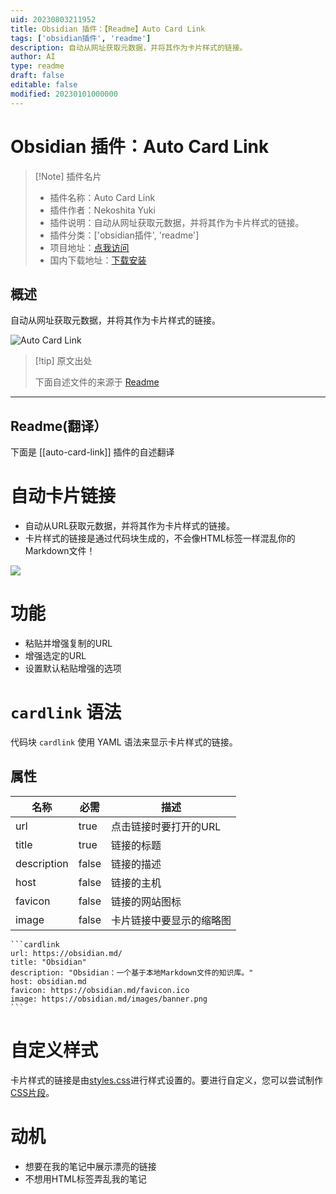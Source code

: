 ```yaml
---
uid: 20230803211952
title: Obsidian 插件：【Readme】Auto Card Link
tags: ['obsidian插件', 'readme']
description: 自动从网址获取元数据，并将其作为卡片样式的链接。
author: AI
type: readme
draft: false
editable: false
modified: 20230101000000
---
```


# Obsidian 插件：Auto Card Link

> [!Note] 插件名片
> - 插件名称：Auto Card Link
> - 插件作者：Nekoshita Yuki
> - 插件说明：自动从网址获取元数据，并将其作为卡片样式的链接。
> - 插件分类：['obsidian插件', 'readme']
> - 项目地址：[点我访问](https://github.com/nekoshita/obsidian-auto-card-link)
> - 国内下载地址：[下载安装](https://pkmer.cn/products/plugin/pluginMarket/?auto-card-link)

## 概述

自动从网址获取元数据，并将其作为卡片样式的链接。

![Auto Card Link](https://cdn.pkmer.cn/covers/auto-card-link.gif!pkmer)

> [!tip] 原文出处
> 
>下面自述文件的来源于 [Readme](https://ghproxy.net/https://raw.githubusercontent.com/nekoshita/obsidian-auto-card-link/main/README.md)
> 

---

## Readme(翻译）

下面是 [[auto-card-link]] 插件的自述翻译



# 自动卡片链接

- 自动从URL获取元数据，并将其作为卡片样式的链接。
- 卡片样式的链接是通过代码块生成的，不会像HTML标签一样混乱你的Markdown文件！

![](demo.gif)

# 功能
- 粘贴并增强复制的URL
- 增强选定的URL
- 设置默认粘贴增强的选项

# `cardlink` 语法
代码块 `cardlink` 使用 YAML 语法来显示卡片样式的链接。

## 属性
|名称|必需|描述|
|---|---|---|
|url|true|点击链接时要打开的URL|
|title|true|链接的标题|
|description|false|链接的描述|
|host|false|链接的主机|
|favicon|false|链接的网站图标|
|image|false|卡片链接中要显示的缩略图|

```
​```cardlink
url: https://obsidian.md/
title: "Obsidian"
description: "Obsidian：一个基于本地Markdown文件的知识库。"
host: obsidian.md
favicon: https://obsidian.md/favicon.ico
image: https://obsidian.md/images/banner.png
​```
```

# 自定义样式
卡片样式的链接是由[styles.css](./styles.css)进行样式设置的。要进行自定义，您可以尝试制作[CSS片段](https://help.obsidian.md/How+to/Add+custom+styles#Use+Themes+and+or+CSS+snippets)。

# 动机
- 想要在我的笔记中展示漂亮的链接
- 不想用HTML标签弄乱我的笔记



